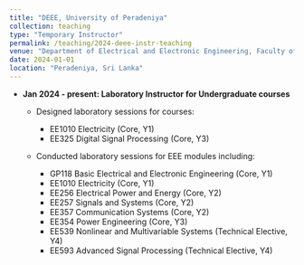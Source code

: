 ```yaml
---
title: "DEEE, University of Peradeniya"
collection: teaching
type: "Temporary Instructor"
permalink: /teaching/2024-deee-instr-teaching
venue: "Department of Electrical and Electronic Engineering, Faculty of Engineering, University of Peradeniya, Sri Lanka."
date: 2024-01-01
location: "Peradeniya, Sri Lanka"
---
```


- **Jan 2024 - present: Laboratory Instructor for Undergraduate courses**
  - Designed laboratory sessions for courses:
    - EE1010 Electricity (Core, Y1)
    - EE325 Digital Signal Processing (Core, Y3)
  
  - Conducted laboratory sessions for EEE modules including:
    - GP118 Basic Electrical and Electronic Engineering (Core, Y1)
    - EE1010 Electricity (Core, Y1)
    - EE256 Electrical Power and Energy (Core, Y2)
    - EE257 Signals and Systems (Core, Y2)
    - EE357 Communication Systems (Core, Y2)
    - EE354 Power Engineering (Core, Y3)
    - EE539 Nonlinear and Multivariable Systems (Technical Elective, Y4)
    - EE593 Advanced Signal Processing (Technical Elective, Y4)
